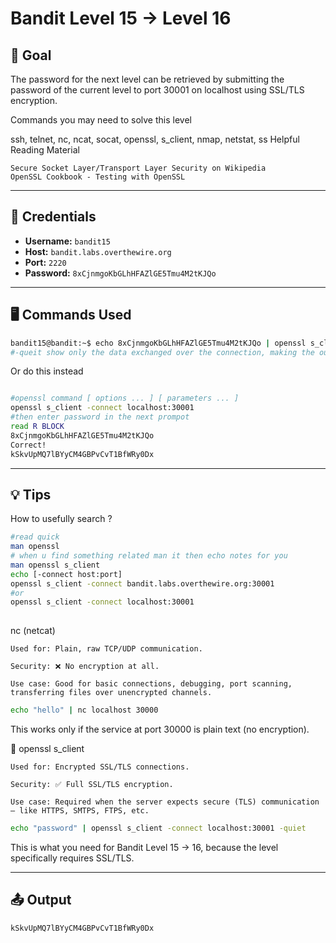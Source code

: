 # Bandit Level 15 → Level 16

## 🧠 Goal

The password for the next level can be retrieved by submitting the password of the current level to port 30001 on localhost using SSL/TLS encryption.

Commands you may need to solve this level

ssh, telnet, nc, ncat, socat, openssl, s_client, nmap, netstat, ss
Helpful Reading Material

    Secure Socket Layer/Transport Layer Security on Wikipedia
    OpenSSL Cookbook - Testing with OpenSSL


---

## 🔐 Credentials

- **Username:** `bandit15`
- **Host:** `bandit.labs.overthewire.org`
- **Port:** `2220`
- **Password:** `8xCjnmgoKbGLhHFAZlGE5Tmu4M2tKJQo`

---

## 🖥️ Commands Used

```bash
bandit15@bandit:~$ echo 8xCjnmgoKbGLhHFAZlGE5Tmu4M2tKJQo | openssl s_client -connect localhost:30001 -quiet
#-queit show only the data exchanged over the connection, making the output cleaner and easier
```

Or do this instead

``` bash

#openssl command [ options ... ] [ parameters ... ]
openssl s_client -connect localhost:30001
#then enter password in the next prompot
read R BLOCK
8xCjnmgoKbGLhHFAZlGE5Tmu4M2tKJQo
Correct!
kSkvUpMQ7lBYyCM4GBPvCvT1BfWRy0Dx
```
___

## 💡 Tips
How to usefully search ?
```bash
#read quick
man openssl
# when u find something related man it then echo notes for you
man openssl s_client
echo [-connect host:port]
openssl s_client -connect bandit.labs.overthewire.org:30001
#or
openssl s_client -connect localhost:30001
				
```


 nc (netcat)

    Used for: Plain, raw TCP/UDP communication.

    Security: ❌ No encryption at all.

    Use case: Good for basic connections, debugging, port scanning, transferring files over unencrypted channels.

```bash
echo "hello" | nc localhost 30000
```

This works only if the service at port 30000 is plain text (no encryption).

🔐 openssl s_client

    Used for: Encrypted SSL/TLS connections.

    Security: ✅ Full SSL/TLS encryption.

    Use case: Required when the server expects secure (TLS) communication — like HTTPS, SMTPS, FTPS, etc.
```bash
echo "password" | openssl s_client -connect localhost:30001 -quiet
```

This is what you need for Bandit Level 15 → 16, because the level specifically requires SSL/TLS.

___

## 📤 Output
```bash
kSkvUpMQ7lBYyCM4GBPvCvT1BfWRy0Dx
```

